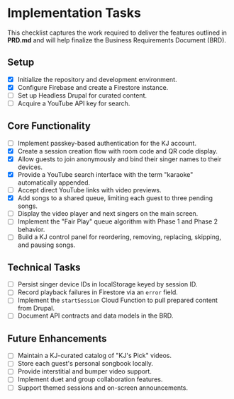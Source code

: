 # Implementation Tasks

This checklist captures the work required to deliver the features outlined in **PRD.md** and will help finalize the Business Requirements Document (BRD).

## Setup
- [x] Initialize the repository and development environment.
- [x] Configure Firebase and create a Firestore instance.
- [ ] Set up Headless Drupal for curated content.
- [ ] Acquire a YouTube API key for search.

## Core Functionality
- [ ] Implement passkey-based authentication for the KJ account.
- [x] Create a session creation flow with room code and QR code display.
- [x] Allow guests to join anonymously and bind their singer names to their devices.
- [x] Provide a YouTube search interface with the term "karaoke" automatically appended.
- [ ] Accept direct YouTube links with video previews.
- [x] Add songs to a shared queue, limiting each guest to three pending songs.
- [ ] Display the video player and next singers on the main screen.
- [ ] Implement the "Fair Play" queue algorithm with Phase 1 and Phase 2 behavior.
- [ ] Build a KJ control panel for reordering, removing, replacing, skipping, and pausing songs.

## Technical Tasks
- [ ] Persist singer device IDs in localStorage keyed by session ID.
- [ ] Record playback failures in Firestore via an `error` field.
- [ ] Implement the `startSession` Cloud Function to pull prepared content from Drupal.
- [ ] Document API contracts and data models in the BRD.

## Future Enhancements
- [ ] Maintain a KJ-curated catalog of "KJ's Pick" videos.
- [ ] Store each guest's personal songbook locally.
- [ ] Provide interstitial and bumper video support.
- [ ] Implement duet and group collaboration features.
- [ ] Support themed sessions and on-screen announcements.
